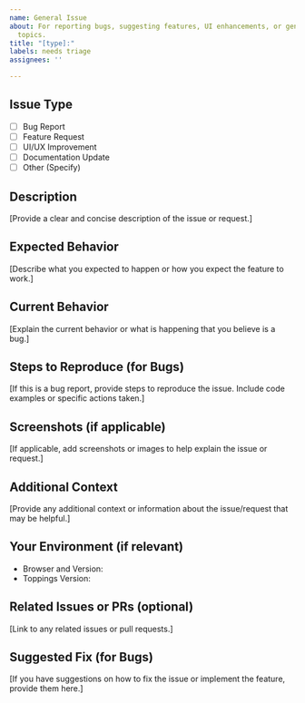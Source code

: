 ```yaml
---
name: General Issue
about: For reporting bugs, suggesting features, UI enhancements, or general-purpose
  topics.
title: "[type]:"
labels: needs triage
assignees: ''

---
```


## Issue Type
- [ ] Bug Report
- [ ] Feature Request
- [ ] UI/UX Improvement
- [ ] Documentation Update
- [ ] Other (Specify)

## Description
[Provide a clear and concise description of the issue or request.]

## Expected Behavior
[Describe what you expected to happen or how you expect the feature to work.]

## Current Behavior
[Explain the current behavior or what is happening that you believe is a bug.]

## Steps to Reproduce (for Bugs)
[If this is a bug report, provide steps to reproduce the issue. Include code examples or specific actions taken.]

## Screenshots (if applicable)
[If applicable, add screenshots or images to help explain the issue or request.]

## Additional Context
[Provide any additional context or information about the issue/request that may be helpful.]

## Your Environment (if relevant)
- Browser and Version:
- Toppings Version:

## Related Issues or PRs (optional)
[Link to any related issues or pull requests.]

## Suggested Fix (for Bugs)
[If you have suggestions on how to fix the issue or implement the feature, provide them here.]
